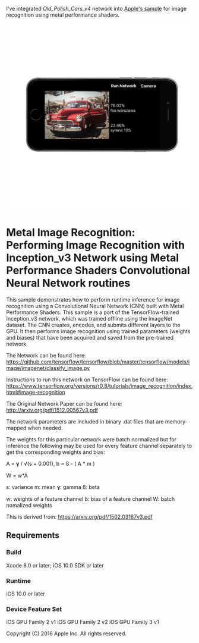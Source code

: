 I've integrated *Old_Polish_Cars_v4* network into [Apple's sample](https://developer.apple.com/library/prerelease/content/samplecode/MetalImageRecognition/Introduction/Intro.html) for image recognition using metal performance shaders. 

![](images/iphone6_spacegrey_landscape.png)

# Metal Image Recognition: Performing Image Recognition with Inception_v3 Network using Metal Performance Shaders Convolutional Neural Network routines

This sample demonstrates how to perform runtime inference for image recognition using a Convolutional Neural Network (CNN) built with Metal Performance Shaders. This sample is a port of the TensorFlow-trained Inception_v3 network, which was trained offline using the ImageNet dataset. The CNN creates, encodes, and submits different layers to the GPU. It then performs image recognition using trained parameters (weights and biases) that have been acquired and saved from the pre-trained network.

The Network can be found here:
https://github.com/tensorflow/tensorflow/blob/master/tensorflow/models/image/imagenet/classify_image.py

Instructions to run this network on TensorFlow can be found here:
https://www.tensorflow.org/versions/r0.8/tutorials/image_recognition/index.html#image-recognition

The Original Network Paper can be found here:
http://arxiv.org/pdf/1512.00567v3.pdf

The network parameters are included in binary .dat files that are memory-mapped when needed.

The weights for this particular network were batch normalized but for inference the following may be used for every feature channel separately to get the corresponding weights and bias:

A = 𝛄 / √(s + 0.001), b = ß - ( A * m )

W = w*A

s: variance
m: mean
𝛄: gamma
ß: beta

w: weights of a feature channel
b: bias of a feature channel
W: batch nomalized weights

This is derived from:
https://arxiv.org/pdf/1502.03167v3.pdf

## Requirements

### Build

Xcode 8.0 or later; iOS 10.0 SDK or later

### Runtime

iOS 10.0 or later

### Device Feature Set

iOS GPU Family 2 v1
iOS GPU Family 2 v2
iOS GPU Family 3 v1

Copyright (C) 2016 Apple Inc. All rights reserved.
